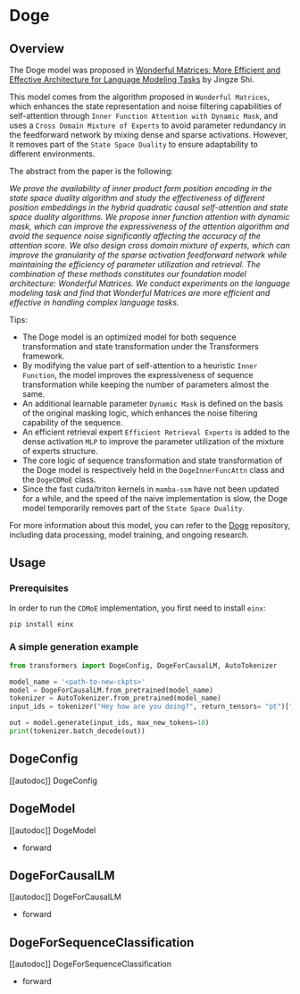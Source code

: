 <!--Copyright 2024 The HuggingFace Team. All rights reserved.
Licensed under the Apache License, Version 2.0 (the "License"); you may not use this file except in compliance with
the License. You may obtain a copy of the License at
http://www.apache.org/licenses/LICENSE-2.0
Unless required by applicable law or agreed to in writing, software distributed under the License is distributed on
an "AS IS" BASIS, WITHOUT WARRANTIES OR CONDITIONS OF ANY KIND, either express or implied. See the License for the
specific language governing permissions and limitations under the License.
⚠️ Note that this file is in Markdown but contain specific syntax for our doc-builder (similar to MDX) that may not be
rendered properly in your Markdown viewer.
-->

# Doge

## Overview

The Doge model was proposed in [Wonderful Matrices: More Efficient and Effective Architecture for Language Modeling Tasks](https://arxiv.org/abs/2407.16958) by Jingze Shi.

This model comes from the algorithm proposed in `Wonderful Matrices`, which enhances the state representation and noise filtering capabilities of self-attention through `Inner Function Attention with Dynamic Mask`, and uses a `Cross Domain Mixture of Experts` to avoid parameter redundancy in the feedforward network by mixing dense and sparse activations. However, it removes part of the `State Space Duality` to ensure adaptability to different environments.


The abstract from the paper is the following:

*We prove the availability of inner product form position encoding in the state space duality algorithm and study the effectiveness of different position embeddings in the hybrid quadratic causal self-attention and state space duality algorithms. We propose inner function attention with dynamic mask, which can improve the expressiveness of the attention algorithm and avoid the sequence noise significantly affecting the accuracy of the attention score. We also design cross domain mixture of experts, which can improve the granularity of the sparse activation feedforward network while maintaining the efficiency of parameter utilization and retrieval. The combination of these methods constitutes our foundation model architecture: Wonderful Matrices. We conduct experiments on the language modeling task and find that Wonderful Matrices are more efficient and effective in handling complex language tasks.*

Tips:

- The Doge model is an optimized model for both sequence transformation and state transformation under the Transformers framework.
- By modifying the value part of self-attention to a heuristic `Inner Function`, the model improves the expressiveness of sequence transformation while keeping the number of parameters almost the same.
- An additional learnable parameter `Dynamic Mask` is defined on the basis of the original masking logic, which enhances the noise filtering capability of the sequence.
- An efficient retrieval expert `Efficient Retrieval Experts` is added to the dense activation `MLP` to improve the parameter utilization of the mixture of experts structure.
- The core logic of sequence transformation and state transformation of the Doge model is respectively held in the `DogeInnerFuncAttn` class and the `DogeCDMoE` class.
- Since the fast cuda/triton kernels in `mamba-ssm` have not been updated for a while, and the speed of the naive implementation is slow, the Doge model temporarily removes part of the `State Space Duality`.

For more information about this model, you can refer to the [Doge](https://github.com/LoserCheems/Doge) repository, including data processing, model training, and ongoing research.

## Usage

### Prerequisites

In order to run the `CDMoE` implementation, you first need to install `einx`:
```bash
pip install einx
```

### A simple generation example
```python 
from transformers import DogeConfig, DogeForCausalLM, AutoTokenizer

model_name = '<path-to-new-ckpts>'
model = DogeForCausalLM.from_pretrained(model_name)
tokenizer = AutoTokenizer.from_pretrained(model_name)
input_ids = tokenizer("Hey how are you doing?", return_tensors= "pt")["input_ids"]

out = model.generate(input_ids, max_new_tokens=10)
print(tokenizer.batch_decode(out))
```

## DogeConfig

[[autodoc]] DogeConfig

## DogeModel

[[autodoc]] DogeModel
- forward

## DogeForCausalLM

[[autodoc]] DogeForCausalLM
- forward

## DogeForSequenceClassification

[[autodoc]] DogeForSequenceClassification
- forward